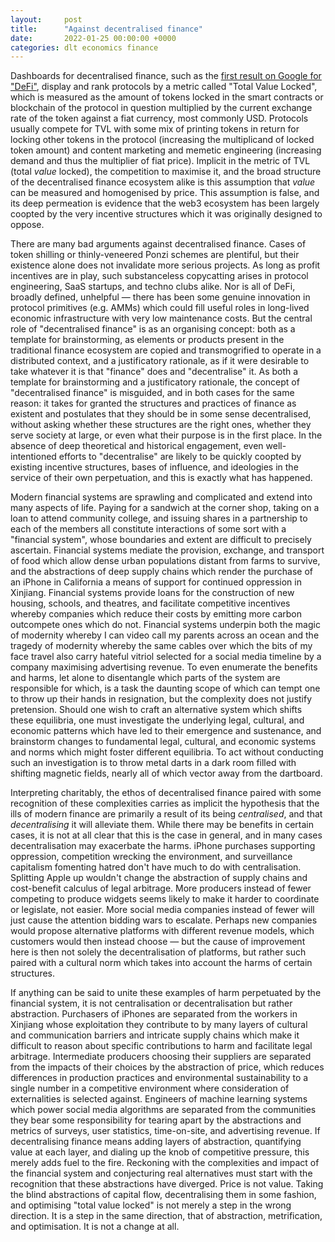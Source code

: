 ```yaml
---
layout:     post
title:      "Against decentralised finance"
date:       2022-01-25 00:00:00 +0000
categories: dlt economics finance
---
```


Dashboards for decentralised finance, such as the [first result on Google for "DeFi"](https://defipulse.com/), display and rank protocols by a metric called "Total Value Locked", which is measured as the amount of tokens locked in the smart contracts or blockchain of the protocol in question multiplied by the current exchange rate of the token against a fiat currency, most commonly USD. Protocols usually compete for TVL with some mix of printing tokens in return for locking other tokens in the protocol (increasing the multiplicand of locked token amount) and content marketing and memetic engineering (increasing demand and thus the multiplier of fiat price). Implicit in the metric of TVL (total _value_ locked), the competition to maximise it, and the broad structure of the decentralised finance ecosystem alike is this assumption that _value_ can be measured and homogenised by price. This assumption is false, and its deep permeation is evidence that the web3 ecosystem has been largely coopted by the very incentive structures which it was originally designed to oppose.

There are many bad arguments against decentralised finance. Cases of token shilling or thinly-veneered Ponzi schemes are plentiful, but their existence alone does not invalidate more serious projects. As long as profit incentives are in play, such substanceless copycatting arises in protocol engineering, SaaS startups, and techno clubs alike. Nor is all of DeFi, broadly defined, unhelpful — there has been some genuine innovation in protocol primitives (e.g. AMMs) which could fill useful roles in long-lived economic infrastructure with very low maintenance costs. But the central role of "decentralised finance" is as an organising concept: both as a template for brainstorming, as elements or products present in the traditional finance ecosystem are copied and transmogrified to operate in a distributed context, and a justificatory rationale, as if it were desirable to take whatever it is that "finance" does and "decentralise" it. As both a template for brainstorming and a justificatory rationale, the concept of "decentralised finance" is misguided, and in both cases for the same reason: it takes for granted the structures and practices of finance as existent and postulates that they should be in some sense decentralised, without asking whether these structures are the right ones, whether they serve society at large, or even what their purpose is in the first place. In the absence of deep theoretical and historical engagement, even well-intentioned efforts to "decentralise" are likely to be quickly coopted by existing incentive structures, bases of influence, and ideologies in the service of their own perpetuation, and this is exactly what has happened.

Modern financial systems are sprawling and complicated and extend into many aspects of life. Paying for a sandwich at the corner shop, taking on a loan to attend community college, and issuing shares in a partnership to each of the members all constitute interactions of some sort with a "financial system", whose boundaries and extent are difficult to precisely ascertain. Financial systems mediate the provision, exchange, and transport of food which allow dense urban populations distant from farms to survive, and the abstractions of deep supply chains which render the purchase of an iPhone in California a means of support for continued oppression in Xinjiang. Financial systems provide loans for the construction of new housing, schools, and theatres, and facilitate competitive incentives whereby companies which reduce their costs by emitting more carbon outcompete ones which do not. Financial systems underpin both the magic of modernity whereby I can video call my parents across an ocean and the tragedy of modernity whereby the same cables over which the bits of my face travel also carry hateful vitriol selected for a social media timeline by a company maximising advertising revenue. To even enumerate the benefits and harms, let alone to disentangle which parts of the system are responsible for which, is a task the daunting scope of which can tempt one to throw up their hands in resignation, but the complexity does not justify pretension. Should one wish to craft an alternative system which shifts these equilibria, one must investigate the underlying legal, cultural, and economic patterns which have led to their emergence and sustenance, and brainstorm changes to fundamental legal, cultural, and economic systems and norms which might foster different equilibria. To act without conducting such an investigation is to throw metal darts in a dark room filled with shifting magnetic fields, nearly all of which vector away from the dartboard.

Interpreting charitably, the ethos of decentralised finance paired with some recognition of these complexities carries as implicit the hypothesis that the ills of modern finance are primarily a result of its being _centralised_, and that _decentralising_ it will alleviate them. While there may be benefits in certain cases, it is not at all clear that this is the case in general, and in many cases decentralisation may exacerbate the harms. iPhone purchases supporting oppression, competition wrecking the environment, and surveillance capitalism fomenting hatred don't have much to do with centralisation. Splitting Apple up wouldn't change the abstraction of supply chains and cost-benefit calculus of legal arbitrage. More producers instead of fewer competing to produce widgets seems likely to make it harder to coordinate or legislate, not easier. More social media companies instead of fewer will just cause the attention bidding wars to escalate. Perhaps new companies would propose alternative platforms with different revenue models, which customers would then instead choose — but the cause of improvement here is then not solely the decentralisation of platforms, but rather such paired with a cultural norm which takes into account the harms of certain structures.  

If anything can be said to unite these examples of harm perpetuated by the financial system, it is not centralisation or decentralisation but rather abstraction. Purchasers of iPhones are separated from the workers in Xinjiang whose exploitation they contribute to by many layers of cultural and communication barriers and intricate supply chains which make it difficult to reason about specific contributions to harm and facilitate legal arbitrage. Intermediate producers choosing their suppliers are separated from the impacts of their choices by the abstraction of price, which reduces differences in production practices and environmental sustainability to a single number in a competitive environment where consideration of externalities is selected against. Engineers of machine learning systems which power social media algorithms are separated from the communities they bear some responsibility for tearing apart by the abstractions and metrics of surveys, user statistics, time-on-site, and advertising revenue. If decentralising finance means adding layers of abstraction, quantifying value at each layer, and dialing up the knob of competitive pressure, this merely adds fuel to the fire. Reckoning with the complexities and impact of the financial system and conjecturing real alternatives must start with the recognition that these abstractions have diverged. Price is not value. Taking the blind abstractions of capital flow, decentralising them in some fashion, and optimising "total value locked" is not merely a step in the wrong direction. It is a step in the same direction, that of abstraction, metrification, and optimisation. It is not a change at all.
